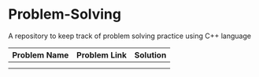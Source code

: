 # Problem-Solving
A repository to keep track of problem solving practice using C++ language


  

| Problem Name |  Problem Link |  Solution |
| :---         |     :---:      |          ---: |
|              |                |               |
|              |               |               |
